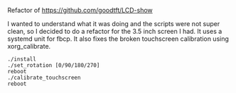 Refactor of https://github.com/goodtft/LCD-show

I wanted to understand what it was doing and the scripts were not super clean, so I decided to do a refactor for the 3.5 inch screen I had. 
It uses a systemd unit for fbcp.
It also fixes the broken touchscreen calibration using xorg_calibrate.

```shell
./install
./set_rotation [0/90/180/270]
reboot
./calibrate_touchscreen
reboot
```
